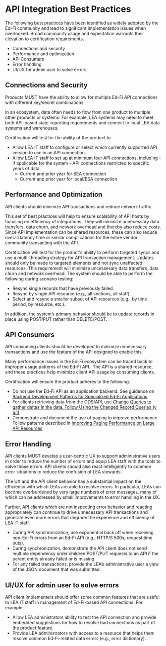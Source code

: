 # API Integration Best Practices

The following best practices have been identified as widely adopted by the Ed-Fi 
community and lead to significant implementation issues when overlooked. Broad 
community usage and expectation warrants their elevation to certification requirements. 

* Connections and security​
* Performance and optimization​
* API Consumers​
* Error handling​
* UI/UX for admin user to solve errors

## Connections and Security
Products MUST have the ability to allow for multiple Ed-Fi API connections with different 
key/secret combinations​. 

In an ecosystem, data often needs to flow from one product to multiple other products or systems. 
For example, LEA systems may need to meet both API-based state-reporting requirements and connect 
to local LEA data systems and warehouses.

Certification will test for the ability of the product to
* Allow LEA IT staff to configure or select which currently supported API version to use in an API
connection.
* Allow LEA IT staff to set up at minimum four API connections, including - if applicable for the
system - API connections restricted to specific years of data.
  * Current and prior year for SEA connection
  * Current and prior year for local/ESA connection

## Performance and Optimization
API clients should minimize API transactions and reduce network traffic.
 
This set of best practices will help to ensure scalability of API hosts by focusing on efficiency of 
integrations. They will minimize unnecessary data transfers, data churn, and network overhead and 
thereby also reduce costs. Since API implementation can be shared resources, these can also reduce 
overall latency time or similar complications for the entire vendor community transacting with the API.

Certification will test for the product's ability to perform targeted syncs and use a multi-threading
strategy for API transaction management. Updates should only be made to targeted elements and not sync 
unaffected resources. This requirement will minimize uncessesary data transfers, data churn and network 
overhead. The system should be able to perform the following during scenario testing:

* Resync single records that have previously failed.
* Resync by single API resource (e.g., all sections, all staff).
* Select and resync a smaller subset of API resources (e.g., by time period, by resource, etc.). 

In addition, the system’s primary behavior should be to update records in place using POST/PUT rather 
than DELETE/POST​.

## API Consumers
API consuming clients should be developed to minimize unnecessary transactions and use the feature of 
the API designed to enable this.

Many performance issues in the Ed-Fi ecosystem can be traced back to improper usage patterns of 
the Ed-Fi API. ​ The API is a shared resource, and these practices help minimize client API usage​ by 
consuming clients.

Certification will ensure the product adheres to the following:

* Do not use the Ed-Fi API as an application backend​. See guidance on [Backend Development Patterns
for Specialized Ed-Fi Applications](https://edfi.atlassian.net/wiki/spaces/EFTD/pages/82280450/Backend+Development+Patterns+for+Specialized+Ed-Fi+API+Applications).
* For clients retrieving data from the ODS/API, use [Change Queries​ to gather deltas in the data.
Follow Using the Changed Record Queries (v 6.1)](https://edfi.atlassian.net/wiki/spaces/ODSAPIS3V61/pages/18811902/Using+the+Changed+Record+Queries).  ​
* Demonstrate and document the use of paging to improve performance​. Follow patterns described
in [Improving Paging Performance on Large API Resources](https://edfi.atlassian.net/wiki/display/ODSAPIS3V61/Improve+Paging+Performance+on+Large+API+Resources).

## Error Handling
API clients MUST develop a user-centric UX to support administrative users in order to reduce the 
number of errors and equip LEA staff with the tools to solve those errors.​ API clients should also react 
intelligently to common error situations to reduce the confusion of LEA stewards.

The UX and the API client behavior has a substantial impact on the efficiency with which LEAs are able 
to resolve errors. In particular, LEAs can become overburdened by very large numbers of error messages, 
many of which can be addressed by small improvements to error handling in the UX.

Further, API clients which are not inspecting error behavior and reacting appropriately can continue to 
drive unnecessary API transactions and generate even more errors that degrade the experience and efficiency of LEA IT staff.

* During API synchronization, use exponential back off when receiving non-Ed-Fi errors from an Ed-Fi
API (e.g., HTTP/S 500s; request time outs)​.
* During synchronization, demonstrate the API client does not send multiple dependency order children
POST/PUT requests to an API if the parent entity already failed or is missing​.
* For any failed transactions, provide the LEA’s administrative user a view of the JSON document that
was submitted.

## UI/UX for admin user to solve errors
API client implementers should offer some common features that are useful to LEA IT staff in management 
of Ed-Fi-based API connections. For example:

* Allow LEA administrators ability to test the API connection and provide embedded suggestions for
how to resolve bad connections as part of the product feature.​
* Provide LEA administrators with access to a resource​ that helps them resolve common Ed-Fi-related data
errors (e.g., error dictionary). 

